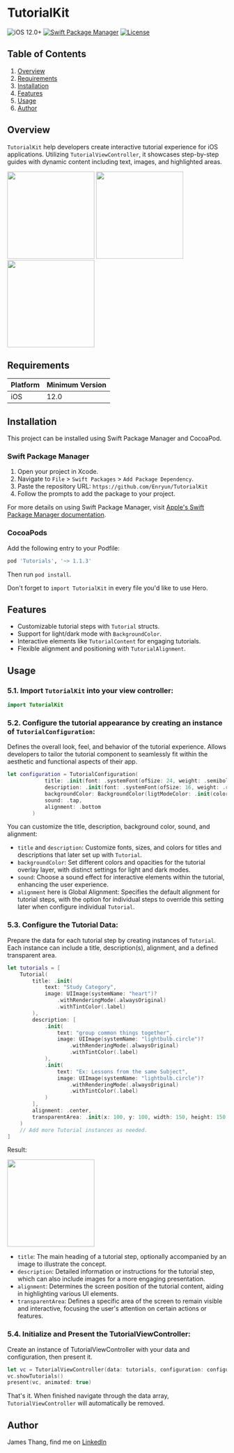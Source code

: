 # TutorialKit

![iOS 12.0+](https://img.shields.io/badge/iOS-12.0%2B-blue.svg)
[![Swift Package Manager](https://img.shields.io/badge/Swift%20Package%20Manager-compatible-brightgreen.svg)](https://github.com/apple/swift-package-manager)
[![License](https://img.shields.io/badge/license-MIT-blue.svg?style=flat)](http://mit-license.org)

## Table of Contents
1. [Overview](#overview)
2. [Requirements](#requirements)
3. [Installation](#installation)
4. [Features](#features)
5. [Usage](#usage)
6. [Author](#author)

## Overview

`TutorialKit` help developers create interactive tutorial experience for iOS applications. Utilizing `TutorialViewController`, it showcases step-by-step guides with dynamic content including text, images, and highlighted areas.

<img src="https://github.com/Enryun/TutorialKit/assets/45484154/7ddce1ee-6783-4a55-9197-26e1abbce29a" width="200">
<img src="https://github.com/Enryun/TutorialKit/assets/45484154/a53fd5a3-1a92-4a42-b5e1-4645345e92aa" width="200">
<img src="https://github.com/Enryun/TutorialKit/assets/45484154/ffdd0bf3-5f98-49d3-b98b-9de65b9950e8" width="200">

## Requirements

| Platform | Minimum Version |
|----------|-----------------|
| iOS      | 12.0            |

 ## Installation
This project can be installed using Swift Package Manager and CocoaPod.

### Swift Package Manager

1. Open your project in Xcode.
2. Navigate to `File` > `Swift Packages` > `Add Package Dependency`.
3. Paste the repository URL: `https://github.com/Enryun/TutorialKit`
4. Follow the prompts to add the package to your project.

For more details on using Swift Package Manager, visit [Apple's Swift Package Manager documentation](https://swift.org/package-manager/).

### CocoaPods

Add the following entry to your Podfile:

```rb
pod 'Tutorials', '~> 1.1.3'
```

Then run `pod install`.

Don't forget to `import TutorialKit` in every file you'd like to use Hero.

## Features
- Customizable tutorial steps with `Tutorial` structs.
- Support for light/dark mode with `BackgroundColor`.
- Interactive elements like `TutorialContent` for engaging tutorials.
- Flexible alignment and positioning with `TutorialAlignment`.

## Usage

### 5.1. Import `TutorialKit` into your view controller:

```swift
import TutorialKit
```

### 5.2. Configure the tutorial appearance by creating an instance of `TutorialConfiguration`:

Defines the overall look, feel, and behavior of the tutorial experience. Allows developers to tailor the tutorial component to seamlessly fit within the aesthetic and functional aspects of their app.

```swift
let configuration = TutorialConfiguration(
            title: .init(font: .systemFont(ofSize: 24, weight: .semibold), textColor: .label),
            description: .init(font: .systemFont(ofSize: 16, weight: .regular), textColor: .label),
            backgroundColor: BackgroundColor(ligtModeColor: .init(color: .systemYellow, opacity: 0.7), darkModeColor: .init(color: .systemGreen, opacity: 0.3)),
            sound: .tap,
            alignment: .bottom
        )
```

You can customize the title, description, background color, sound, and alignment:
- `title` and `description`: Customize fonts, sizes, and colors for titles and descriptions that later set up with `Tutorial`.
- `backgroundColor`: Set different colors and opacities for the tutorial overlay layer, with distinct settings for light and dark modes.
- `sound`: Choose a sound effect for interactive elements within the tutorial, enhancing the user experience.
- `alignment` here is Global Alignment: Specifies the default alignment for tutorial steps, with the option for individual steps to override this setting later when configure individual `Tutorial`.

### 5.3. Configure the Tutorial Data:

Prepare the data for each tutorial step by creating instances of `Tutorial`. Each instance can include a title, description(s), alignment, and a defined transparent area.

```swift
let tutorials = [
    Tutorial(
        title: .init(
            text: "Study Category",
            image: UIImage(systemName: "heart")?
                .withRenderingMode(.alwaysOriginal)
                .withTintColor(.label)
        ),
        description: [
            .init(
                text: "group common things together",
                image: UIImage(systemName: "lightbulb.circle")?
                    .withRenderingMode(.alwaysOriginal)
                    .withTintColor(.label)
            ),
            .init(
                text: "Ex: Lessons from the same Subject",
                image: UIImage(systemName: "lightbulb.circle")?
                    .withRenderingMode(.alwaysOriginal)
                    .withTintColor(.label)
            )
        ],
        alignment: .center,
        transparentArea: .init(x: 100, y: 100, width: 150, height: 150, cornerRadius: 0)
    )
    // Add more Tutorial instances as needed.
]
```
Result: 

<img src="https://github.com/Enryun/TutorialKit/assets/45484154/133745b6-b28f-498d-b6ab-0c91bf8fa6f0" width="200">


- `title`: The main heading of a tutorial step, optionally accompanied by an image to illustrate the concept.
- `description`: Detailed information or instructions for the tutorial step, which can also include images for a more engaging presentation.
- `alignment`: Determines the screen position of the tutorial content, aiding in highlighting various UI elements.
- `transparentArea`: Defines a specific area of the screen to remain visible and interactive, focusing the user's attention on certain actions or features.

### 5.4.  Initialize and Present the TutorialViewController:

Create an instance of TutorialViewController with your data and configuration, then present it.

```swift
let vc = TutorialViewController(data: tutorials, configuration: configuration)
vc.showTutorials()
present(vc, animated: true)
```

That's it. When finished navigate through the data array, `TutorialViewController` will automatically be removed.

## Author
James Thang, find me on [LinkedIn](https://www.linkedin.com/in/jamesthang/)

